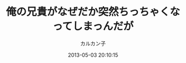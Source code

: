 ---
title: "俺の兄貴がなぜだか突然ちっちゃくなってしまっんだが"
type: "manga"
layout: "single"
resources:
  - src: "**.png"
author: カルカン子
translation: "@马拉桑喝酒醉"
typesetting: "@马拉桑喝酒醉"
tags:
  - 汉化
date: 2013-05-03 20:10:15
mediaType: manga
category: "汉化"
showWordCount: false
---